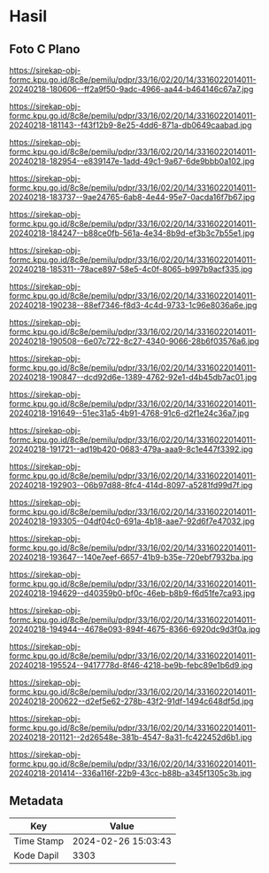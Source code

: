 # Hasil

## Foto C Plano

https://sirekap-obj-formc.kpu.go.id/8c8e/pemilu/pdpr/33/16/02/20/14/3316022014011-20240218-180606--ff2a9f50-9adc-4966-aa44-b464146c67a7.jpg

https://sirekap-obj-formc.kpu.go.id/8c8e/pemilu/pdpr/33/16/02/20/14/3316022014011-20240218-181143--f43f12b9-8e25-4dd6-871a-db0649caabad.jpg

https://sirekap-obj-formc.kpu.go.id/8c8e/pemilu/pdpr/33/16/02/20/14/3316022014011-20240218-182954--e839147e-1add-49c1-9a67-6de9bbb0a102.jpg

https://sirekap-obj-formc.kpu.go.id/8c8e/pemilu/pdpr/33/16/02/20/14/3316022014011-20240218-183737--9ae24765-6ab8-4e44-95e7-0acda16f7b67.jpg

https://sirekap-obj-formc.kpu.go.id/8c8e/pemilu/pdpr/33/16/02/20/14/3316022014011-20240218-184247--b88ce0fb-561a-4e34-8b9d-ef3b3c7b55e1.jpg

https://sirekap-obj-formc.kpu.go.id/8c8e/pemilu/pdpr/33/16/02/20/14/3316022014011-20240218-185311--78ace897-58e5-4c0f-8065-b997b9acf335.jpg

https://sirekap-obj-formc.kpu.go.id/8c8e/pemilu/pdpr/33/16/02/20/14/3316022014011-20240218-190238--88ef7346-f8d3-4c4d-9733-1c96e8036a6e.jpg

https://sirekap-obj-formc.kpu.go.id/8c8e/pemilu/pdpr/33/16/02/20/14/3316022014011-20240218-190508--6e07c722-8c27-4340-9066-28b6f03576a6.jpg

https://sirekap-obj-formc.kpu.go.id/8c8e/pemilu/pdpr/33/16/02/20/14/3316022014011-20240218-190847--dcd92d6e-1389-4762-92e1-d4b45db7ac01.jpg

https://sirekap-obj-formc.kpu.go.id/8c8e/pemilu/pdpr/33/16/02/20/14/3316022014011-20240218-191649--51ec31a5-4b91-4768-91c6-d2f1e24c36a7.jpg

https://sirekap-obj-formc.kpu.go.id/8c8e/pemilu/pdpr/33/16/02/20/14/3316022014011-20240218-191721--ad19b420-0683-479a-aaa9-8c1e447f3392.jpg

https://sirekap-obj-formc.kpu.go.id/8c8e/pemilu/pdpr/33/16/02/20/14/3316022014011-20240218-192903--06b97d88-8fc4-414d-8097-a5281fd99d7f.jpg

https://sirekap-obj-formc.kpu.go.id/8c8e/pemilu/pdpr/33/16/02/20/14/3316022014011-20240218-193305--04df04c0-691a-4b18-aae7-92d6f7e47032.jpg

https://sirekap-obj-formc.kpu.go.id/8c8e/pemilu/pdpr/33/16/02/20/14/3316022014011-20240218-193647--140e7eef-6657-41b9-b35e-720ebf7932ba.jpg

https://sirekap-obj-formc.kpu.go.id/8c8e/pemilu/pdpr/33/16/02/20/14/3316022014011-20240218-194629--d40359b0-bf0c-46eb-b8b9-f6d51fe7ca93.jpg

https://sirekap-obj-formc.kpu.go.id/8c8e/pemilu/pdpr/33/16/02/20/14/3316022014011-20240218-194944--4678e093-894f-4675-8366-6920dc9d3f0a.jpg

https://sirekap-obj-formc.kpu.go.id/8c8e/pemilu/pdpr/33/16/02/20/14/3316022014011-20240218-195524--9417778d-8f46-4218-be9b-febc89e1b6d9.jpg

https://sirekap-obj-formc.kpu.go.id/8c8e/pemilu/pdpr/33/16/02/20/14/3316022014011-20240218-200622--d2ef5e62-278b-43f2-91df-1494c648df5d.jpg

https://sirekap-obj-formc.kpu.go.id/8c8e/pemilu/pdpr/33/16/02/20/14/3316022014011-20240218-201121--2d26548e-381b-4547-8a31-fc422452d6b1.jpg

https://sirekap-obj-formc.kpu.go.id/8c8e/pemilu/pdpr/33/16/02/20/14/3316022014011-20240218-201414--336a116f-22b9-43cc-b88b-a345f1305c3b.jpg


## Metadata

| Key        | Value               |
| ---------- | ------------------- |
| Time Stamp | 2024-02-26 15:03:43 |
| Kode Dapil | 3303                |



